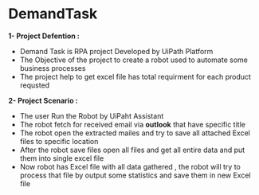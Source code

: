 # DemandTask
**1- Project Defention :**
- Demand Task is RPA project Developed by UiPath Platform
- The Objective of the project to create a robot used to automate some business processes
- The project help to get excel file has total requirment for each product requsted 

**2- Project Scenario :**
- The user Run the Robot by UiPaht Assistant  
- The robot fetch for received email via **outlook** that have specific title  
- The robot open the extracted mailes and try to save all attached Excel files to specific location
- After the robot save files open all files and get all entire data and put them into single excel file  
- Now robot has Excel file with all data gathered , the robot will try to process that file by output some statistics and save them in new Excel file  
 
